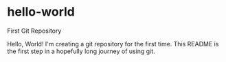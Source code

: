 # hello-world
First Git Repository

Hello, World! 
I'm creating a git repository for the first time.
This README is the first step in a hopefully long journey of using git.
